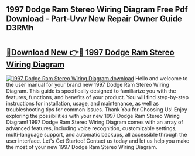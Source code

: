 ## 1997 Dodge Ram Stereo Wiring Diagram Free Pdf Download - Part-Uvw New Repair Owner Guide D3RMh

# <h2><a href="http://dfi10c.blite.top/?on=1997+Dodge+Ram+Stereo+Wiring+Diagram">🔗Download New 👉🔴 1997 Dodge Ram Stereo Wiring Diagram</a></h2>

[![1997 Dodge Ram Stereo Wiring Diagram download](https://i.imgur.com/lujVjoI.png)](http://dfi10c.blite.top/?on=1997+Dodge+Ram+Stereo+Wiring+Diagram)
Hello and welcome to the user manual for your brand new 1997 Dodge Ram Stereo Wiring Diagram. This guide is specifically designed to familiarize you with the features, functions, and benefits of your product. You will find step-by-step instructions for installation, usage, and maintenance, as well as troubleshooting tips for common issues. Thank You for Choosing Us! Enjoy exploring the possibilities with your new 1997 Dodge Ram Stereo Wiring Diagram! 1997 Dodge Ram Stereo Wiring Diagram comes with an array of advanced features, including voice recognition, customizable settings, multi-language support, and automatic backups, all accessible through the user interface. Let's Get Started! Contact us today and let us help you make the most of your new 1997 Dodge Ram Stereo Wiring Diagram.
